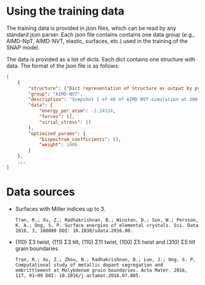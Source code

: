 # Using the training data

The training data is provided in json files, which can be read by any standard json parser. Each json file contains contains one data group (e.g., AIMD-NpT, AIMD-NVT, elastic, surfaces, etc.) used in the training of the SNAP model.

The data is provided as a list of dicts. Each dict contains one structure with data. The format of the json file is as follows:

```json
[
    {
        "structure": {"Dict representation of Structure as output by pymatgen"},
        "group": "AIMD-NVT",
        "description": "Snapshot 1 of 40 of AIMD NVT simulation at 300 K",
        "data": {
            "energy_per_atom": -1.24324,
            "forces": [],
            "virial_stress": []
        },
        "optimized_params": {
            "bispectrum_coefficients": [],
            "weight": 1000
        }
    },
    ...
]
```

# Data sources

* Surfaces with Miller indices up to 3.

    ```
    Tran, R.; Xu, Z.; Radhakrishnan, B.; Winston, D.; Sun, W.; Persson, K. A.; Ong, S. P. Surface energies of elemental crystals. Sci. Data 2016, 3, 160080 DOI: 10.1038/sdata.2016.80.
    ```

* (110) Σ3 twist, (111) Σ3 tilt, (110) Σ11 twist, (100) Σ5 twist and (310) Σ5 tilt grain boundaries

    ```
    Tran, R.; Xu, Z.; Zhou, N.; Radhakrishnan, B.; Luo, J.; Ong, S. P. Computational study of metallic dopant segregation and embrittlement at Molybdenum grain boundaries. Acta Mater. 2016, 117, 91–99 DOI: 10.1016/j.actamat.2016.07.005.
    ```
